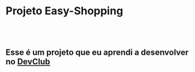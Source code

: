 <h1>Projeto Easy-Shopping</h1>
<br>
<br>
<h2>Esse é um projeto que eu aprendi a desenvolver no <a href="https://rodolfomori.com.br/devclub">DevClub</a> </h2>
<br>
<img src="https://github.com/BrunoCarOliveira/Projeto-Shopping/blob/main/easy%20shopping%20cell%20img.PNG?raw=true/>
